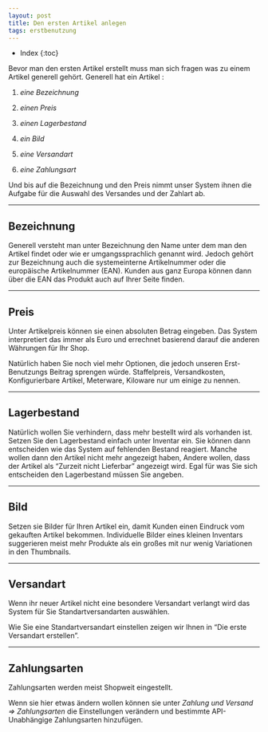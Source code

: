 ```yaml
---
layout: post
title: Den ersten Artikel anlegen
tags: erstbenutzung
---
```



+ Index
{:toc}


Bevor man den ersten Artikel erstellt muss man sich fragen was zu einem Artikel generell gehört.
Generell hat ein Artikel :


1. *eine Bezeichnung*


2. *einen Preis*


3. *einen Lagerbestand* 


4. *ein Bild*


5. *eine Versandart*


6. *eine Zahlungsart*


Und bis auf die Bezeichnung und den Preis nimmt unser System ihnen die Aufgabe für die Auswahl des Versandes und der Zahlart ab. 


---


## Bezeichnung 


Generell versteht man unter Bezeichnung den Name unter dem man den Artikel findet oder wie er umgangssprachlich genannt wird.
Jedoch gehört zur Bezeichnung auch die systemeinterne Artikelnummer oder die europäische Artikelnummer (EAN).
Kunden aus ganz Europa können dann über die EAN das Produkt auch auf Ihrer Seite finden.


---


 ## Preis 


Unter Artikelpreis können sie einen absoluten Betrag eingeben.
Das System interpretiert das immer als Euro und errechnet basierend darauf die anderen Währungen für Ihr Shop.


Natürlich haben Sie noch viel mehr Optionen, die jedoch unseren Erst-Benutzungs Beitrag sprengen würde. Staffelpreis, Versandkosten, Konfigurierbare Artikel, Meterware, Kiloware nur um einige zu nennen.


---


## Lagerbestand


Natürlich wollen Sie verhindern, dass mehr bestellt wird als vorhanden ist.
Setzen Sie den Lagerbestand einfach unter Inventar ein.
Sie können dann entscheiden wie das System auf fehlenden Bestand reagiert.
Manche wollen dann den Artikel nicht mehr angezeigt haben, Andere wollen, dass der Artikel als “Zurzeit nicht Lieferbar” angezeigt wird.
Egal für was Sie sich entscheiden den Lagerbestand müssen Sie angeben.


---


## Bild


Setzen sie Bilder für Ihren Artikel ein, damit Kunden einen Eindruck vom gekauften Artikel bekommen.
Individuelle Bilder eines kleinen Inventars suggerieren meist mehr Produkte als ein großes mit nur wenig Variationen in den Thumbnails.


---


## Versandart


Wenn ihr neuer Artikel nicht eine besondere Versandart verlangt wird das System für Sie Standartversandarten auswählen.


Wie Sie eine Standartversandart einstellen zeigen wir Ihnen in “Die erste Versandart erstellen”. 


---


## Zahlungsarten


Zahlungsarten werden meist Shopweit eingestellt.


Wenn sie hier etwas ändern wollen können sie unter *Zahlung und Versand ⇒ Zahlungsarten*
die Einstellungen verändern und bestimmte API-Unabhängige Zahlungsarten hinzufügen.
